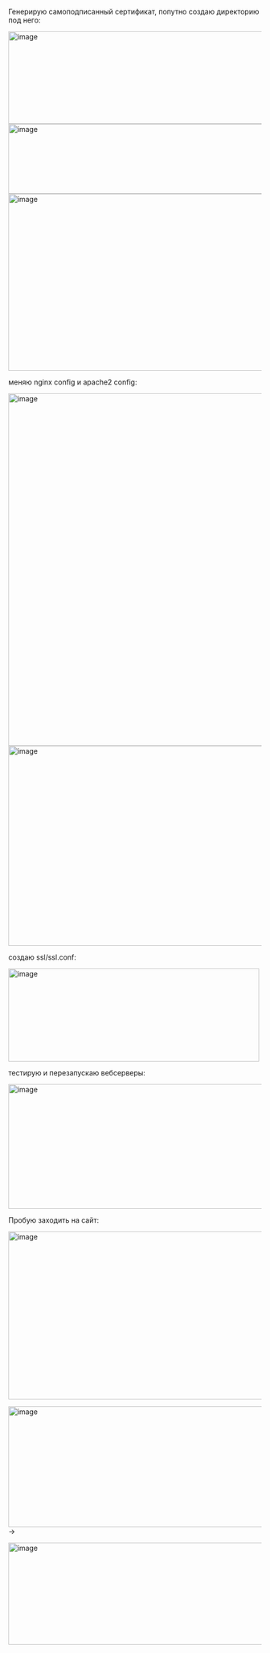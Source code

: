 Генерирую самоподписанный сертификат, попутно создаю директорию под него:

<img width="805" height="184" alt="image" src="https://github.com/user-attachments/assets/f74494f4-fe88-46cf-a94c-616cd9c5764d" />

<img width="922" height="139" alt="image" src="https://github.com/user-attachments/assets/3cb5fbb6-54b7-4db9-a48e-f8f675401674" />

<img width="801" height="352" alt="image" src="https://github.com/user-attachments/assets/ab80c5cf-494a-402a-b570-c95e9df27e30" />

меняю nginx config и apache2 config:

<img width="891" height="701" alt="image" src="https://github.com/user-attachments/assets/f9d6068f-139e-47dd-991b-1833c70743fa" />

<img width="639" height="398" alt="image" src="https://github.com/user-attachments/assets/d9bdade0-a212-43aa-a886-85bae0d75577" />

создаю ssl/ssl.conf:

<img width="499" height="185" alt="image" src="https://github.com/user-attachments/assets/07198774-de7d-4396-a9a4-0fa23179a4e8" />

тестирую и перезапускаю вебсерверы:

<img width="903" height="248" alt="image" src="https://github.com/user-attachments/assets/8d3ecb0a-7793-4aa4-a7e2-b425300f12f5" />

Пробую заходить на сайт:

<img width="946" height="334" alt="image" src="https://github.com/user-attachments/assets/8a6fcd7f-5929-45d6-9dec-6baddf3e1bd6" />

<img width="803" height="240" alt="image" src="https://github.com/user-attachments/assets/fbce102c-ac0f-46d0-8eb7-2b3cb2ad4dc5" /> ->

<img width="528" height="203" alt="image" src="https://github.com/user-attachments/assets/c9694dc8-8dc4-4a45-ad51-fd88bb279441" />





